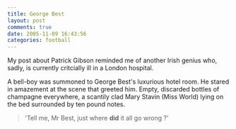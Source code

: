 ```yaml
---
title: George Best
layout: post
comments: true
date: 2005-11-09 16:43:56
categories: football
---
```

My post about Patrick Gibson reminded me of another Irish genius who,
sadly, is currently critcially ill in a London hospital.

A bell-boy was summoned to George Best's luxurious hotel room. He
stared in amazement at the scene that greeted him. Empty, discarded
bottles of champagne everywhere, a scantily clad Mary Stavin (Miss
World) lying on the bed surrounded by ten pound notes.

> 'Tell me, Mr Best, just where **did** it all go wrong ?'
